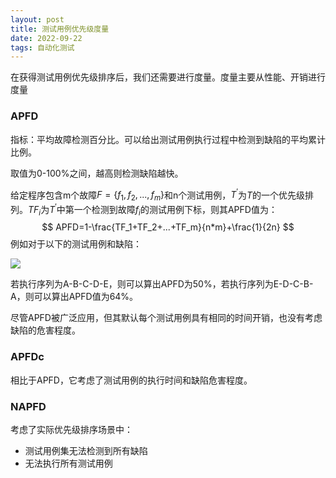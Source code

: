 ```yaml
---
layout: post
title: 测试用例优先级度量
date: 2022-09-22
tags: 自动化测试
---
```


在获得测试用例优先级排序后，我们还需要进行度量。度量主要从性能、开销进行度量

### APFD

指标：平均故障检测百分比。可以给出测试用例执行过程中检测到缺陷的平均累计比例。

取值为0-100%之间，越高则检测缺陷越快。

给定程序包含m个故障$F=\{f_1,f_2,...,f_m\}$和n个测试用例，$T^{'}$为$T$的一个优先级排列。$TF_i$为$T^{'}$中第一个检测到故障$f_i$的测试用例下标，则其APFD值为：
$$
APFD=1-\frac{TF_1+TF_2+...+TF_m}{n*m}+\frac{1}{2n}
$$
例如对于以下的测试用例和缺陷：

![](https://newtank1.github.io/assets/images/QQ截图20220924163539.png)

若执行序列为A-B-C-D-E，则可以算出APFD为50%，若执行序列为E-D-C-B-A，则可以算出APFD值为64%。

尽管APFD被广泛应用，但其默认每个测试用例具有相同的时间开销，也没有考虑缺陷的危害程度。

### APFDc

相比于APFD，它考虑了测试用例的执行时间和缺陷危害程度。

### NAPFD

考虑了实际优先级排序场景中：

- 测试用例集无法检测到所有缺陷
- 无法执行所有测试用例